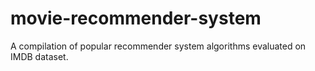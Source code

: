 # movie-recommender-system
A compilation of popular recommender system algorithms evaluated on IMDB dataset.
